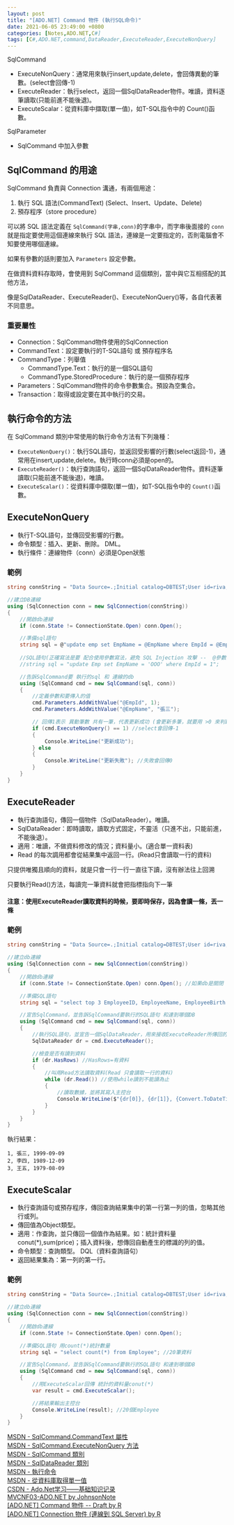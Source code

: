 ```yaml
---
layout: post
title: "[ADO.NET] Command 物件 (執行SQL命令)"
date: 2021-06-05 23:49:00 +0800
categories: [Notes,ADO.NET,C#]
tags: [C#,ADO.NET,command,DataReader,ExecuteReader,ExecuteNonQuery]
---
```


SqlCommand
- ExecuteNonQuery：通常用來執行insert,update,delete，會回傳異動的筆數。(select會回傳-1)
- ExecuteReader：執行select，返回一個SqlDataReader物件。唯讀，資料逐筆讀取(只能前進不能後退)。
- ExecuteScalar：從資料庫中擷取(單一值)，如T-SQL指令中的 Count()函數。

SqlParameter
- SqlCommand 中加入參數


## SqlCommand 的用途 

SqlCommand 負責與 Connection 溝通，有兩個用途：
1. 執行 SQL 語法(CommandText) (Select、Insert、Update、Delete)   
2. 預存程序（store procedure）

可以將 SQL 語法定義在 `SqlCommand(字串,conn)`的字串中，而字串後面接的 `conn` 就是指定要使用這個連線來執行 SQL 語法，連線是一定要指定的，否則電腦會不知要使用哪個連線。      

如果有參數的話則要加入 `Parameters` 設定參數。   

在做資料資料存取時，會使用到 SqlCommand 這個類別，當中與它互相搭配的其他方法，      

像是SqlDataReader、ExecuteReader()、ExecuteNonQuery()等，各自代表著不同意思。   

### 重要屬性

- Connection：SqlCommand物件使用的SqlConnection
- CommandText：設定要執行的T-SQL語句 或 預存程序名      
- CommandType：列舉值
   - CommandType.Text：執行的是一個SQL語句     
   - CommandType.StoredProcedure：執行的是一個預存程序     
- Parameters：SqlCommand物件的命令參數集合。預設為空集合。
- Transaction：取得或設定要在其中執行的交易。


## 執行命令的方法

在 SqlCommand 類別中常使用的執行命令方法有下列幾種：

- `ExecuteNonQuery()`：執行SQL語句，並返回受影響的行數(select返回-1)，通常用在insert,update,delete。執行時conn必須是open的。
- `ExecuteReader()`：執行查詢語句，返回一個SqlDataReader物件。資料逐筆讀取(只能前進不能後退)，唯讀。
- `ExecuteScalar()`：從資料庫中擷取(單一值)，如T-SQL指令中的 `Count()`函數。


## ExecuteNonQuery

- 執行T-SQL語句，並傳回受影響的行數。
- 命令類型：插入、更新、刪除。 DML。
- 執行條件：連線物件（conn）必須是Open狀態

### 範例

```c#
string connString = "Data Source=.;Initial catalog=DBTEST;User id=riva;Password=1234;Encrypt=true;Trust Server Certificate=True";

//建立DB連線
using (SqlConnection conn = new SqlConnection(connString))
{
    //開啟db連線
    if (conn.State != ConnectionState.Open) conn.Open();

    //準備sql語句
    string sql = @"update emp set EmpName = @EmpName where EmpId = @EmpId";
    
    //SQL語句(正確寫法是要 配合使用參數寫法，避免 SQL Injection 攻擊 --  @參數名稱+SqlParameter 的方式放入)
    //string sql = "update Emp set EmpName = 'OOO' where EmpId = 1";

    //告訴SqlCommand要 執行的sql 和 連線的db
    using (SqlCommand cmd = new SqlCommand(sql, conn))
    {
        //定義參數和要傳入的值
        cmd.Parameters.AddWithValue("@EmpId", 1);
        cmd.Parameters.AddWithValue("@EmpName", "張三");

        // 回傳1表示 異動筆數 共有一筆，代表更新成功 (會更新多筆，就要用 >0 來判斷)
        if (cmd.ExecuteNonQuery() == 1) //select會回傳-1
        {
            Console.WriteLine("更新成功");
        } else
        {
            Console.WriteLine("更新失敗"); //失敗會回傳0
        }
    }
}
```

## ExecuteReader

- 執行查詢語句，傳回一個物件（SqlDataReader）。唯讀。
- SqlDataReader：即時讀取，讀取方式固定，不靈活（只進不出，只能前進，不能後退）。
- 適用：唯讀，不做資料修改的情況；資料量小。(適合單一資料表)
- Read 的每次調用都會從結果集中返回一行。(Read只會讀取一行的資料)

只提供唯獨且順向的資料，就是只會一行一行一直往下讀，沒有辦法往上回溯

只要執行Read()方法，每讀完一筆資料就會把指標指向下一筆      

#### 注意：使用ExecuteReader讀取資料的時候，要即時保存，因為會讀一條，丟一條


### 範例

```c#
string connString = "Data Source=.;Initial catalog=DBTEST;User id=riva;Password=1234;Encrypt=true;Trust Server Certificate=True";

//建立db連線
using (SqlConnection conn = new SqlConnection(connString))
{
    //開啟db連線
    if (conn.State != ConnectionState.Open) conn.Open(); //如果db是關閉 就打開

    //準備SQL語句
    string sql = "select top 3 EmployeeID, EmployeeName, EmployeeBirth from Employee";

    //宣告SqlCommand，並告訴SqlCommand要執行的SQL語句 和連到哪個DB
    using (SqlCommand cmd = new SqlCommand(sql, conn))
    {
        //執行SQL語句，並宣告一個SqlDataReader，用來接收ExecuteReader所傳回的資料
        SqlDataReader dr = cmd.ExecuteReader();

        //檢查是否有讀到資料
        if (dr.HasRows) //HasRows=有資料
        {
            //叫用Read方法讀取資料(Read 只會讀取一行的資料)
            while (dr.Read()) //使用while讀到不能讀為止
            {
                //讀取數據，並將其寫入主控台
                Console.WriteLine($"{dr[0]}, {dr[1]}, {Convert.ToDateTime(dr[2]).ToString("yyyy-MM-dd")}");
            }
        }
    }
}
```

執行結果：

```
1, 張三, 1999-09-09
2, 李四, 1989-12-09
3, 王五, 1979-08-09
```

## ExecuteScalar

- 執行查詢語句或預存程序，傳回查詢結果集中的第一行第一列的值，忽略其他行或列。
- 傳回值為Object類型。
- 適用：作查詢，並只傳回一個值作為結果。如：統計資料量conut(*),sum(price)；插入資料後，想傳回自動產生的標識的列的值。
- 命令類型：查詢類型。 DQL（資料查詢語句）
- 返回結果集為：第一列的第一行。

### 範例

```c#
string connString = "Data Source=.;Initial catalog=DBTEST;User id=riva;Password=1234;Encrypt=true;Trust Server Certificate=True";

//建立db連線
using (SqlConnection conn = new SqlConnection(connString))
{
    //開啟db連線
    if (conn.State != ConnectionState.Open) conn.Open();

    //準備SQL語句 用count(*)統計數量
    string sql = "select count(*) from Employee"; //20筆資料

    //宣告SqlCommand，並告訴SqlCommand要執行的SQL語句 和連到哪個DB
    using (SqlCommand cmd = new SqlCommand(sql, conn))
    {
        //用ExecuteScalar回傳 統計的資料量conut(*)
        var result = cmd.ExecuteScalar();

        //將結果輸出主控台
        Console.WriteLine(result); //20個Employee
    }
}
```


[MSDN - SqlCommand.CommandText 屬性](https://learn.microsoft.com/zh-tw/dotnet/api/system.data.sqlclient.sqlcommand.commandtext?view=netframework-4.8.1&viewFallbackFrom=dotnet-plat-ext-8.0)        
[MSDN - SqlCommand.ExecuteNonQuery 方法](https://learn.microsoft.com/zh-tw/dotnet/api/system.data.sqlclient.sqlcommand.executenonquery?view=netframework-4.8.1&viewFallbackFrom=dotnet-plat-ext-5.0)    
[MSDN - SqlCommand 類別](https://learn.microsoft.com/zh-tw/dotnet/api/system.data.sqlclient.sqlcommand?view=netframework-4.8.1&viewFallbackFrom=dotnet-plat-ext-8.0)        
[MSDN - SqlDataReader 類別](https://learn.microsoft.com/zh-tw/dotnet/api/system.data.sqlclient.sqldatareader?view=netframework-4.8.1&viewFallbackFrom=dotnet-plat-ext-8.0)       
[MSDN - 執行命令](https://learn.microsoft.com/zh-tw/dotnet/framework/data/adonet/executing-a-command)       
[MSDN - 從資料庫取得單一值](https://learn.microsoft.com/zh-tw/dotnet/framework/data/adonet/obtaining-a-single-value-from-a-database)  
[CSDN - Ado.Net学习——基础知识记录](https://blog.csdn.net/SQWH_SSGS/article/details/109303103)   
[MVCNF03-ADO.NET  by JohnsonNote](https://hackmd.io/@johnsonnote/webdesign/https%3A%2F%2Fhackmd.io%2F%40johnsonnote%2Fadonet)  
[[ADO.NET] Command 物件 -- Draft  by R](https://riivalin.github.io/posts/2021/06/adonet-commad-draft/)      
[[ADO.NET] Connection 物件 (連線到 SQL Server)  by R](https://riivalin.github.io/posts/2021/06/adonet-connect/)
